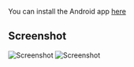 You can install the Android app [here](https://play.google.com/store/apps/details?id=app.seraph.passcodes)

Screenshot
----------

![Screenshot](https://raw.github.com/AsherGlick/Passcodes/master/Android/screenshot.png)
![Screenshot](https://raw.github.com/AsherGlick/Passcodes/master/Android/screenshot2.png)